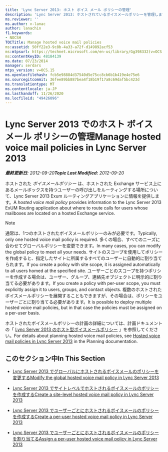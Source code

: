 ```yaml
---
title: 'Lync Server 2013: ホスト ボイス メール ポリシーの管理'
description: 'Lync Server 2013: ホストされているボイスメールポリシーを管理します。'
ms.reviewer: ''
ms.author: v-lanac
author: lanachin
f1.keywords:
- NOCSH
TOCTitle: Manage hosted voice mail policies
ms:assetid: 50ff22e3-9c8b-4a33-a72f-d149892acf53
ms:mtpsurl: https://technet.microsoft.com/en-us/library/Gg398332(v=OCS.15)
ms:contentKeyID: 48184139
ms.date: 07/23/2014
manager: serdars
mtps_version: v=OCS.15
ms.openlocfilehash: fcb5e98884d37540d5e75cc8cb6b1b419e4e75e6
ms.sourcegitcommit: 36fee89bb887bea4f18b19f17a8c69daf5bc423d
ms.translationtype: MT
ms.contentlocale: ja-JP
ms.lasthandoff: 11/26/2020
ms.locfileid: "49426096"
---
```

# <a name="manage-hosted-voice-mail-policies-in-lync-server-2013"></a><span data-ttu-id="13024-103">Lync Server 2013 でのホスト ボイス メール ポリシーの管理</span><span class="sxs-lookup"><span data-stu-id="13024-103">Manage hosted voice mail policies in Lync Server 2013</span></span>

<div data-xmlns="http://www.w3.org/1999/xhtml">

<div class="topic" data-xmlns="http://www.w3.org/1999/xhtml" data-msxsl="urn:schemas-microsoft-com:xslt" data-cs="https://msdn.microsoft.com/">

<div data-asp="https://msdn2.microsoft.com/asp">



</div>

<div id="mainSection">

<div id="mainBody"><span data-ttu-id="13024-104">

<span> </span></span><span class="sxs-lookup"><span data-stu-id="13024-104">

<span> </span></span></span>

<span data-ttu-id="13024-105">_**最終更新日:** 2012-09-20_</span><span class="sxs-lookup"><span data-stu-id="13024-105">_**Topic Last Modified:** 2012-09-20_</span></span>

<span data-ttu-id="13024-106">ホストされた *ボイスメールポリシー* は、ホストされた Exchange サービス上にあるメールボックスを持つユーザーの呼び出しをルーティングする場所について、Lync Server 2013 Exum ルーティングアプリケーションに情報を提供します。</span><span class="sxs-lookup"><span data-stu-id="13024-106">A *hosted voice mail policy* provides information to the Lync Server 2013 ExUM Routing application about where to route calls for users whose mailboxes are located on a hosted Exchange service.</span></span>

<div>


> [!NOTE]  
> <span data-ttu-id="13024-107">通常は、1つのホストされたボイスメールポリシーのみが必要です。</span><span class="sxs-lookup"><span data-stu-id="13024-107">Typically, only one hosted voice mail policy is required.</span></span> <span data-ttu-id="13024-108">多くの場合、すべてのニーズに合わせてグローバルポリシーを変更できます。</span><span class="sxs-lookup"><span data-stu-id="13024-108">In many cases, you can modify the global policy to meet all your needs.</span></span> <span data-ttu-id="13024-109">サイトのスコープを使用してポリシーを作成すると、指定したサイトに所属するすべてのユーザーに自動的に割り当てられます。</span><span class="sxs-lookup"><span data-stu-id="13024-109">If you create a policy with site scope, it is assigned automatically to all users homed at the specified site.</span></span> <span data-ttu-id="13024-110">ユーザーごとのスコープを持つポリシーを作成する場合は、ユーザー、グループ、連絡先オブジェクトに明示的に割り当てる必要があります。</span><span class="sxs-lookup"><span data-stu-id="13024-110">If you create a policy with per-user scope, you must explicitly assign it to users, groups, and contact objects.</span></span> <span data-ttu-id="13024-111">複数のホストされたボイスメールポリシーを展開することもできますが、その場合は、ポリシーをユーザーごとに割り当てる必要があります。</span><span class="sxs-lookup"><span data-stu-id="13024-111">It is possible to deploy multiple hosted voice mail policies, but in that case the policies must be assigned on a per-user basis.</span></span>



</div>

<span data-ttu-id="13024-112">ホストされたボイスメールポリシーの計画の詳細については、計画ドキュメントの「 [Lync Server 2013 のホスト型ボイスメールポリシー](lync-server-2013-hosted-voice-mail-policies.md) 」を参照してください。</span><span class="sxs-lookup"><span data-stu-id="13024-112">For details about planning hosted voice mail policies, see [Hosted voice mail policies in Lync Server 2013](lync-server-2013-hosted-voice-mail-policies.md) in the Planning documentation.</span></span>

<div>

## <a name="in-this-section"></a><span data-ttu-id="13024-113">このセクション中</span><span class="sxs-lookup"><span data-stu-id="13024-113">In This Section</span></span>

  - [<span data-ttu-id="13024-114">Lync Server 2013 でグローバルにホストされるボイスメールのポリシーを変更する</span><span class="sxs-lookup"><span data-stu-id="13024-114">Modify the global hosted voice mail policy in Lync Server 2013</span></span>](lync-server-2013-modify-the-global-hosted-voice-mail-policy.md)

  - [<span data-ttu-id="13024-115">Lync Server 2013 でサイトレベルでホストされるボイスメールのポリシーを作成する</span><span class="sxs-lookup"><span data-stu-id="13024-115">Create a site-level hosted voice mail policy in Lync Server 2013</span></span>](lync-server-2013-create-a-site-level-hosted-voice-mail-policy.md)

  - [<span data-ttu-id="13024-116">Lync Server 2013 でユーザーごとにホストされるボイスメールのポリシーを作成する</span><span class="sxs-lookup"><span data-stu-id="13024-116">Create a per-user hosted voice mail policy in Lync Server 2013</span></span>](lync-server-2013-create-a-per-user-hosted-voice-mail-policy.md)

  - [<span data-ttu-id="13024-117">Lync Server 2013 でユーザーごとにホストされるボイスメールのポリシーを割り当てる</span><span class="sxs-lookup"><span data-stu-id="13024-117">Assign a per-user hosted voice mail policy in Lync Server 2013</span></span>](lync-server-2013-assign-a-per-user-hosted-voice-mail-policy.md)

<span data-ttu-id="13024-118"></div>

</div>

<span> </span>

</div>

</div>

</span><span class="sxs-lookup"><span data-stu-id="13024-118"></div>

</div>

<span> </span>

</div>

</div>

</span></span></div>

